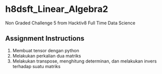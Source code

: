 # h8dsft_Linear_Algebra2
Non Graded Challenge 5 from Hacktiv8 Full Time Data Science

## Assignment Instructions
1. Membuat tensor dengan python
2. Melakukan perkalian dua matriks
3. Melakukan transpose, menghitung determinan, dan melakukan invers terhadap suatu matriks

